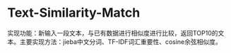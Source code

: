 # Text-Similarity-Match
实现功能：新输入一段文本，与已有数据进行相似度进行比较，返回TOP10的文本。主要实现方法：jieba中文分词、TF-IDF词汇重要性、cosine余弦相似度。
